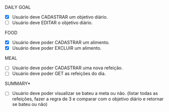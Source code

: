 DAILY GOAL
- [x] Usuário deve CADASTRAR um objetivo diário.
- [ ] Usuário deve EDITAR o objetivo diário.

FOOD
- [x] Usuário deve poder CADASTRAR um alimento.
- [x] Usuário deve poder EXCLUIR um alimento.

MEAL
- [ ] Usuário deve poder CADASTRAR uma nova refeição.
- [ ] Usuário deve poder GET as refeições do dia.

SUMMARY*
- [ ] Usuário deve poder visualizar se bateu a meta ou não.
(listar todas as refeições, fazer a regra de 3 e comparar
com o objetivo diário e retornar se bateu ou não)
